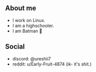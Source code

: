 ## About me
- I work on Linux.
- I am a highschooler.
- I am Batman 🦇 
  
## Social 
- discord: @ureshii7
- reddit: u/Early-Fruit-4874 (ik- it's shit.)
